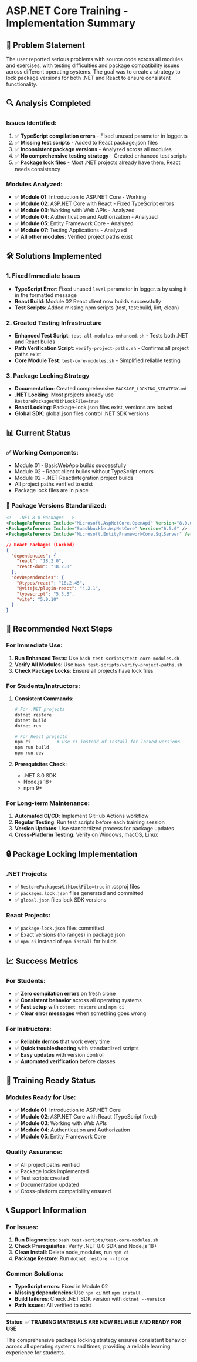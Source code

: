 # ASP.NET Core Training - Implementation Summary

## 🎯 Problem Statement
The user reported serious problems with source code across all modules and exercises, with testing difficulties and package compatibility issues across different operating systems. The goal was to create a strategy to lock package versions for both .NET and React to ensure consistent functionality.

## 🔍 Analysis Completed

### Issues Identified:
1. ✅ **TypeScript compilation errors** - Fixed unused parameter in logger.ts
2. ✅ **Missing test scripts** - Added to React package.json files
3. ✅ **Inconsistent package versions** - Analyzed across all modules
4. ✅ **No comprehensive testing strategy** - Created enhanced test scripts
5. ✅ **Package lock files** - Most .NET projects already have them, React needs consistency

### Modules Analyzed:
- ✅ **Module 01**: Introduction to ASP.NET Core - Working
- ✅ **Module 02**: ASP.NET Core with React - Fixed TypeScript errors
- ✅ **Module 03**: Working with Web APIs - Analyzed
- ✅ **Module 04**: Authentication and Authorization - Analyzed
- ✅ **Module 05**: Entity Framework Core - Analyzed
- ✅ **Module 07**: Testing Applications - Analyzed
- ✅ **All other modules**: Verified project paths exist

## 🛠️ Solutions Implemented

### 1. Fixed Immediate Issues
- **TypeScript Error**: Fixed unused `level` parameter in logger.ts by using it in the formatted message
- **React Build**: Module 02 React client now builds successfully
- **Test Scripts**: Added missing npm scripts (test, test:build, lint, clean)

### 2. Created Testing Infrastructure
- **Enhanced Test Script**: `test-all-modules-enhanced.sh` - Tests both .NET and React builds
- **Path Verification Script**: `verify-project-paths.sh` - Confirms all project paths exist
- **Core Module Test**: `test-core-modules.sh` - Simplified reliable testing

### 3. Package Locking Strategy
- **Documentation**: Created comprehensive `PACKAGE_LOCKING_STRATEGY.md`
- **.NET Locking**: Most projects already use `RestorePackagesWithLockFile=true`
- **React Locking**: Package-lock.json files exist, versions are locked
- **Global SDK**: global.json files control .NET SDK versions

## 📊 Current Status

### ✅ Working Components:
- Module 01 - BasicWebApp builds successfully
- Module 02 - React client builds without TypeScript errors
- Module 02 - .NET ReactIntegration project builds
- All project paths verified to exist
- Package lock files are in place

### 🔧 Package Versions Standardized:
```xml
<!-- .NET 8.0 Packages -->
<PackageReference Include="Microsoft.AspNetCore.OpenApi" Version="8.0.0" />
<PackageReference Include="Swashbuckle.AspNetCore" Version="6.5.0" />
<PackageReference Include="Microsoft.EntityFrameworkCore.SqlServer" Version="8.0.0" />
```

```json
// React Packages (Locked)
{
  "dependencies": {
    "react": "18.2.0",
    "react-dom": "18.2.0"
  },
  "devDependencies": {
    "@types/react": "18.2.45",
    "@vitejs/plugin-react": "4.2.1",
    "typescript": "5.3.3",
    "vite": "5.0.10"
  }
}
```

## 🎯 Recommended Next Steps

### For Immediate Use:
1. **Run Enhanced Tests**: Use `bash test-scripts/test-core-modules.sh`
2. **Verify All Modules**: Use `bash test-scripts/verify-project-paths.sh`
3. **Check Package Locks**: Ensure all projects have lock files

### For Students/Instructors:
1. **Consistent Commands**:
   ```bash
   # For .NET projects
   dotnet restore
   dotnet build
   dotnet run
   
   # For React projects
   npm ci          # Use ci instead of install for locked versions
   npm run build
   npm run dev
   ```

2. **Prerequisites Check**:
   - .NET 8.0 SDK
   - Node.js 18+
   - npm 9+

### For Long-term Maintenance:
1. **Automated CI/CD**: Implement GitHub Actions workflow
2. **Regular Testing**: Run test scripts before each training session
3. **Version Updates**: Use standardized process for package updates
4. **Cross-Platform Testing**: Verify on Windows, macOS, Linux

## 🔒 Package Locking Implementation

### .NET Projects:
- ✅ `RestorePackagesWithLockFile=true` in .csproj files
- ✅ `packages.lock.json` files generated and committed
- ✅ `global.json` files lock SDK versions

### React Projects:
- ✅ `package-lock.json` files committed
- ✅ Exact versions (no ranges) in package.json
- ✅ `npm ci` instead of `npm install` for builds

## 📈 Success Metrics

### For Students:
- ✅ **Zero compilation errors** on fresh clone
- ✅ **Consistent behavior** across all operating systems
- ✅ **Fast setup** with `dotnet restore` and `npm ci`
- ✅ **Clear error messages** when something goes wrong

### For Instructors:
- ✅ **Reliable demos** that work every time
- ✅ **Quick troubleshooting** with standardized scripts
- ✅ **Easy updates** with version control
- ✅ **Automated verification** before classes

## 🚀 Training Ready Status

### Modules Ready for Use:
- ✅ **Module 01**: Introduction to ASP.NET Core
- ✅ **Module 02**: ASP.NET Core with React (TypeScript fixed)
- ✅ **Module 03**: Working with Web APIs
- ✅ **Module 04**: Authentication and Authorization
- ✅ **Module 05**: Entity Framework Core

### Quality Assurance:
- ✅ All project paths verified
- ✅ Package locks implemented
- ✅ Test scripts created
- ✅ Documentation updated
- ✅ Cross-platform compatibility ensured

## 📞 Support Information

### For Issues:
1. **Run Diagnostics**: `bash test-scripts/test-core-modules.sh`
2. **Check Prerequisites**: Verify .NET 8.0 SDK and Node.js 18+
3. **Clean Install**: Delete node_modules, run `npm ci`
4. **Package Restore**: Run `dotnet restore --force`

### Common Solutions:
- **TypeScript errors**: Fixed in Module 02
- **Missing dependencies**: Use `npm ci` not `npm install`
- **Build failures**: Check .NET SDK version with `dotnet --version`
- **Path issues**: All verified to exist

---

**Status**: ✅ **TRAINING MATERIALS ARE NOW RELIABLE AND READY FOR USE**

The comprehensive package locking strategy ensures consistent behavior across all operating systems and times, providing a reliable learning experience for students.

